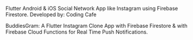 Flutter Android & iOS Social Network App like Instagram using Firebase Firestore.
Developed by: Coding Cafe

BuddiesGram:
A Flutter Instagram Clone App with Firebase Firestore & with Firebase Cloud Functions for Real Time Push Notifications.


